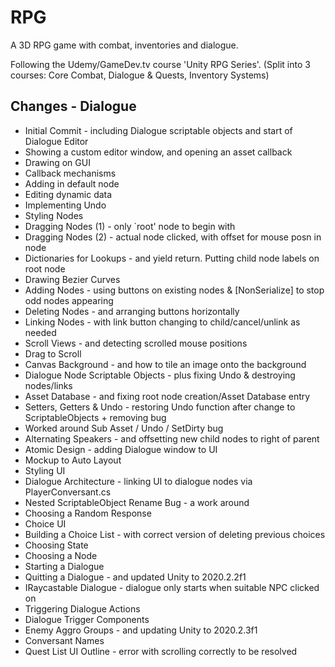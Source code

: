 # RPG

A 3D RPG game with combat, inventories and dialogue.

Following the Udemy/GameDev.tv course 'Unity RPG Series'. (Split into 3 courses: Core Combat, Dialogue & Quests, Inventory Systems)
## Changes - Dialogue
* Initial Commit - including Dialogue scriptable objects and start of Dialogue Editor
* Showing a custom editor window, and opening an asset callback
* Drawing on GUI
* Callback mechanisms
* Adding in default node
* Editing dynamic data
* Implementing Undo
* Styling Nodes
* Dragging Nodes (1) - only `root' node to begin with
* Dragging Nodes (2) - actual node clicked, with offset for mouse posn in node
* Dictionaries for Lookups - and yield return. Putting child node labels on root node
* Drawing Bezier Curves
* Adding Nodes - using buttons on existing nodes & [NonSerialize] to stop odd nodes appearing
* Deleting Nodes - and arranging buttons horizontally
* Linking Nodes - with link button changing to child/cancel/unlink as needed
* Scroll Views - and detecting scrolled mouse positions
* Drag to Scroll
* Canvas Background - and how to tile an image onto the background
* Dialogue Node Scriptable Objects - plus fixing Undo & destroying nodes/links
* Asset Database - and fixing root node creation/Asset Database entry
* Setters, Getters & Undo - restoring Undo function after change to ScriptableObjects + removing bug
* Worked around Sub Asset / Undo / SetDirty bug
* Alternating Speakers - and offsetting new child nodes to right of parent
* Atomic Design - adding Dialogue window to UI
* Mockup to Auto Layout
* Styling UI
* Dialogue Architecture - linking UI to dialogue nodes via PlayerConversant.cs
* Nested ScriptableObject Rename Bug - a work around
* Choosing a Random Response
* Choice UI
* Building a Choice List - with correct version of deleting previous choices
* Choosing State
* Choosing a Node
* Starting a Dialogue
* Quitting a Dialogue - and updated Unity to 2020.2.2f1
* IRaycastable Dialogue - dialogue only starts when suitable NPC clicked on
* Triggering Dialogue Actions
* Dialogue Trigger Components
* Enemy Aggro Groups - and updating Unity to 2020.2.3f1
* Conversant Names
* Quest List UI Outline - error with scrolling correctly to be resolved

